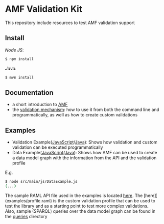 # AMF Validation Kit

This repository include resources to test AMF validation support

## Install

*Node JS*:
```sh
$ npm install
```

*Java*:
```sh
$ mvn install
```

## Documentation

- a short introduction to [AMF](documentation/amf_intro.pdf)
- the [validation mechanism](documentation/validation.md): how to use it from both the command line and programmatically, as well as how to create custom validations

## Examples

- Validation Example([JavaScript](src/main/js/ValidationExample.js)/[Java](src/main/java/com/mulesoft/amf/examples/ValidationExample.java)): Shows how validation and custom validation can be executed programmatically
- Data Example([JavaScript](src/main/js/DataExample.js)/[Java](src/main/java/com/mulesoft/amf/examples/DataExample.java)): Shows how AMF can be used to create a data model graph with the information from the API and the validation profile

E.g.
```sh
$ node src/main/js/DataExample.js
(...)
```

The sample RAML API file used in the examples is located [here](examples/api.raml). The [here]](examples/profile.raml) is the custom validation profile that can be used to test the library and as a starting point to test more complex validations. Also, sample (SPARQL) queries over the data model graph can be found in the [queries](queries) directory
